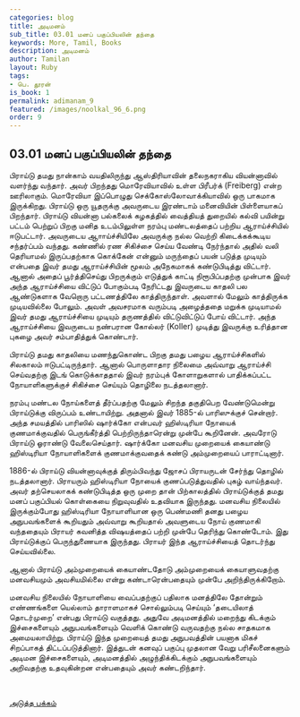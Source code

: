 ```yaml
---
categories: blog
title: அடிமனம்
sub_title: 03.01 மனப் பகுப்பியலின் தந்தை
keywords: More, Tamil, Books
description: அடிமனம்
author: Tamilan
layout: Ruby
tags:
- பெ. தூரன்
is_book: 1
permalink: adimanam_9
featured: /images/noolkal_96_6.png
order: 9
---
```



## 03.01 மனப் பகுப்பியலின் தந்தை

பிராய்டு தமது நான்காம் வயதிலிருந்து ஆஸ்திரியாவின் தலைநகராகிய வியன்னாவில் வளர்ந்து வந்தார். அவர் பிறந்தது மொரேவியாவில் உள்ள பிரீபர்க் (Freiberg) என்ற ஊரிலாகும். மொரேவியா இப்பொழுது செக்கோஸ்லோவாக்கியாவில் ஒரு பாகமாக இருக்கிறது. பிராய்டு ஒரு யூதருக்கு அவருடைய இரண்டாம் மனைவியின் பிள்ளையாகப் பிறந்தார். பிராய்டு வியன்னா பல்கலைக் கழகத்தில் வைத்தியத் துறையில் கல்வி பயின்று பட்டம் பெற்றுப் பிறகு மனித உடம்பிலுள்ள நரம்பு மண்டலத்தைப் பற்றிய ஆராய்ச்சியில் ஈடுபட்டார். அவருடைய ஆாாய்ச்சியிலே அவருக்கு நல்ல வெற்றி கிடைக்கக்கூடிய சந்தர்ப்பம் வந்தது. கண்ணில் ரண சிகிச்சை செய்ய வேண்டி நேர்ந்தால் அதில் வலி தெரியாமல் இருப்பதற்காக கொக்கேன் என்னும் மருந்தைப் பயன் படுத்த முடியும் என்பதை இவர் தமது ஆராய்ச்சியின் மூலம் அநேகமாகக் கண்டுபிடித்து விட்டார். ஆனால் அதைப் பூர்த்திசெய்து பிறருக்கும் எடுத்துக் காட்டி நிரூபிப்பதற்கு முன்பாக இவர் அந்த ஆராய்ச்சியை விட்டுப் போகும்படி நேரிட்டது இவருடைய காதலி பல ஆண்டுகளாக வேறொரு பட்டணத்திலே காத்திருந்தாள். அவளால் மேலும் காத்திருக்க முடியவில்லை போலும். அவள் அவசரமாக வரும்படி அழைத்ததை மறுக்க முடியாமல் இவர் தமது ஆராய்ச்சியை முடியும் தருணத்தில் விட்டுவிட்டுப் போய் விட்டார். அந்த ஆராய்ச்சியை இவருடைய நண்பரான கோல்லர் (Koller) முடித்து இவருக்கு உரித்தான புகழை அவர் சம்பாதித்துக் கொண்டார்.

பிராய்டு தமது காதலியை மணந்துகொண்ட பிறகு தமது பழைய ஆராய்ச்சிகளில் சிலகாலம் ஈடுபட்டிருந்தார். ஆனால் பொருளாதார நிலைமை அவ்வாறு ஆராய்ச்சி செய்வதற்கு இடங் கொடுக்காததால் இவர் நரம்புக் கோளாறுகளால் பாதிக்கப்பட்ட நோயாளிகளுக்குச் சிகிச்சை செய்யும் தொழிலை நடத்தலானார்.

நரம்பு மண்டல நோய்களைத் தீர்ப்பதற்கு மேலும் சிறந்த தகுதிபெற வேண்டுமென்று பிராய்டுக்கு விருப்பம் உண்டாயிற்று. அதனால் இவர் 1885-ல் பாரிஸுக்குச் சென்றார். அந்த சமயத்தில் பாரிஸில் ஷார்க்கோ என்பவர் ஹிஸ்டிரியா நோயைக் குணமாக்குவதில் பெருங்கீர்த்தி பெற்றிருந்தாரென்று முன்பே கூறினேன். அவரோடு பிராய்டு ஓராண்டு வேலைசெய்தார். ஷார்க்கோ மனவசிய முறையைக் கையாண்டு ஹிஸ்டிரியா நோயாளிகளைக் குணமாக்குவதைக் கண்டு அம்முறையைப் பாராட்டினார்.

1886-ல் பிராய்டு வியன்னாவுக்குத் திரும்பிவந்து ஜோசப் பிராயருடன் சேர்ந்து தொழில் நடத்தலானார். பிராயரும் ஹிஸ்டிரியா நோயைக் குணப்படுத்துவதில் புகழ் வாய்ந்தவர். அவர் தற்செயலாகக் கண்டுபிடித்த ஒரு முறை தான் பிற்காலத்தில் பிராய்டுக்குத் தமது மனப் பகுப்பியல் கொள்கையை நிறுவுவதில் உதவியாக இருந்தது. மனவசிய நிலையில் இருக்கும்போது ஹிஸ்டிரியா நோயாளியான ஒரு பெண்மணி தனது பழைய அநுபவங்களைக் கூறியதும் அவ்வாறு கூறியதால் அவளுடைய நோய் குணமாகி வந்ததையும் பிராயர் கவனித்த விஷயத்தைப் பற்றி முன்பே தெரிந்து கொண்டோம். இது பிராய்டுக்குப் பெருந்துணையாக இருந்தது. பிராயர் இந்த ஆராய்ச்சியைத் தொடர்ந்து செய்யவில்லை.

ஆனால் பிராய்டு அம்முறையைக் கையாண்டதோடு அம்முறையைக் கையாளுவதற்கு மனவசியமும் அவசியமில்லை என்று கண்டாரென்பதையும் முன்பே அறிந்திருக்கிறோம்.

மனவசிய நிலையில் நோயாளியை வைப்பதற்குப் பதிலாக மனத்திலே தோன்றும் எண்ணங்களை யெல்லாம் தாராளமாகச் சொல்லும்படி செய்யும் ‘தடையிலாத் தொடர்முறை’ என்பது பிராய்டு வகுத்தது. அதுவே அடிமனத்தில் மறைந்து கிடக்கும் இச்சைகளையும் அநுபவங்களையும் வெளிக் கொண்டு வருவதற்கு நல்ல சாதகமாக அமையலாயிற்று. பிராய்டு இந்த முறையைத் தமது அநுபவத்தின் பயனாக மிகச் சிறப்பாகத் திட்டப்படுத்தினார். இத்துடன் கனவுப் பகுப்பு முதலான வேறு பரிசீலனைகளும் அடிமன இச்சைகளையும், அடிமனத்தில் அழுந்திக்கிடக்கும் அநுபவங்களையும் அறிவதற்கு உதவுகின்றன என்பதையும் அவர் கண்டறிந்தார்.

﻿

[அடுத்த பக்கம்](adimanam_10)